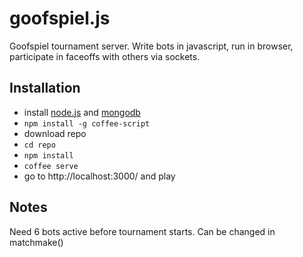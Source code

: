 # goofspiel.js

Goofspiel tournament server. 
Write bots in javascript, run in browser, participate in faceoffs with others via sockets.

## Installation

* install [node.js](http://nodejs.org/) and [mongodb](http://www.mongodb.org/)
* ```npm install -g coffee-script```
* download repo
* ```cd repo```
* ```npm install```
* ```coffee serve```
* go to http://localhost:3000/ and play

## Notes

Need 6 bots active before tournament starts. Can be changed in matchmake()
